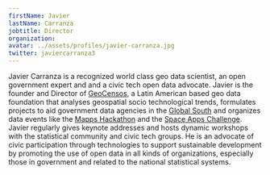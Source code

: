 ```yaml
---
firstName: Javier
lastName: Carranza
jobtitle: Director
organization:
avatar: ../assets/profiles/javier-carranza.jpg
twitter: javiercarranza3
---
```


Javier Carranza is a recognized world class geo data scientist, an open government expert and and a civic tech open data advocate. Javier is the founder and Director of [GeoCensos](http://www.geocensos.com/), a Latin American based geo data foundation that analyses geospatial socio technological trends, formulates projects to aid government data agencies in the [Global South](https://en.wikipedia.org/wiki/Global_South) and organizes data events like the [Mapps Hackathon](http://www.geocensos.com/2013/10/geocensos-mapps-hackathon-social_2176.html) and the [Space Apps Challenge](https://www.spaceappschallenge.org/). Javier regularly gives keynote addresses and hosts dynamic workshops with the statistical community and civic tech groups. He is an advocate of civic participation through technologies to support sustainable development by promoting the use of open data in all kinds of organizations, especially those in government and related to the national statistical systems.
